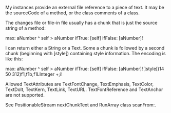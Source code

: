 My instances provide an external file reference to a piece of text.  It may be the sourceCode of a method, or the class comments of a class.The changes file or file-in file usually has a chunk that is just the source string of a method:max: aNumber	^ self > aNumber ifTrue: [self] ifFalse: [aNumber]!I can return either a String or a Text.  Some a chunk is followed by a second chunk (beginning with ]style[) containing style information.  The encoding is like this:max: aNumber	^ self > aNumber ifTrue: [self] ifFalse: [aNumber]!]style[(14 50 312)f1,f1b,f1LInteger +;i!Allowed TextAttributes are TextFontChange, TextEmphasis, TextColor, TextDoIt, TextKern, TextLink, TextURL.  TextFontReference and TextAnchor are not supported.See PositionableStream nextChunkText and RunArray class scanFrom:.